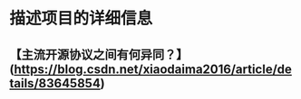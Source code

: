 <!-- 告诉项目的一些相关信息 -->
# 描述项目的详细信息
## 【主流开源协议之间有何异同？】(https://blog.csdn.net/xiaodaima2016/article/details/83645854)




